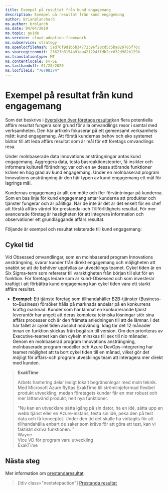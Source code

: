 ```yaml
---
title: Exempel på resultat från kund engagemang
description: Exempel på resultat från kund engagemang
author: BrianBlanchard
ms.author: brblanch
ms.date: 04/04/2019
ms.topic: guide
ms.service: cloud-adoption-framework
ms.subservice: strategy
ms.openlocfilehash: 5ad76f9d1b5b34772396f28cd5c5ba829785f76c
ms.sourcegitcommit: 2362fb3154a91aa421224ffdb2cc632d982b129b
ms.translationtype: MT
ms.contentlocale: sv-SE
ms.lasthandoff: 01/28/2020
ms.locfileid: "76798374"
---
```

# <a name="examples-of-customer-engagement-outcomes"></a>Exempel på resultat från kund engagemang

Som det beskrivs i [översikten över företags resultat](./index.md)kan flera potentiella affärs resultat fungera som grund för alla omvandlings resor i samtal med verksamheten. Den här artikeln fokuserar på ett gemensamt verksamhets mått: kund engagemang. Att förstå kundernas behov och eko systemet bidrar till att leda affärs resultat som är mål för ett företags omvandlings resa.

Under molnbaserade data Innovations ansträngningar antas kund engagemang. Aggregera data, testa basreaktionsteorier, få insikter och informera kulturell förändring; var och en av dessa störande funktioner kräver en hög grad av kund engagemang. Under en molnbaserad program Innovations ansträngning är den här typen av kund engagemang ett mål för lagrings mål.

Kundernas engagemang är allt om möte och fler förväntningar på kunderna. Som en bas linje för kund engagemang antar kunderna att produkter och tjänster fungerar och är pålitliga. När de inte är det är det enkelt för en chef att förstå affärs värdet för prestanda-och Tillförlitlighets resultat. För mer avancerade företag är hastigheten för att integrera information och observationer ett grundläggande affärs resultat.

Följande är exempel och resultat relaterade till kund engagemang:

## <a name="cycle-time"></a>Cykel tid

Vid Obsessed omvandlingar, som en molnbaserad program Innovations ansträngning, svarar kunder från direkt engagemang och möjligheten att snabbt se att de behöver uppfyllas av utvecklings teamet. Cykel tiden är en Six Sigma-term som refererar till varaktigheten från början till slut för en funktion. För företags ledare som är kund-Obsessed och som investerar kraftigt i att förbättra kund engagemang kan cykel tiden vara ett starkt affärs resultat.

- **Exempel:** Ett tjänste företag som tillhandahåller B2B-tjänster (Business-to-Business) försöker hålla på marknads andelar på en konkurrens kraftig marknad. Kunder som har lämnat en konkurrerande tjänst leverantör har angett att deras komplexa tekniska lösningar stör sina affärs processer och är den främsta anledningen till att de lämnar. I det här fallet är cykel tiden absolut nödvändig. Idag tar det 12 månader innan en funktion skickas från begäran till version. Om den prioriteras av Executive-teamet kan den cykeln minskas till sex till nio månader. Genom en molnbaserad program Innovations ansträngning, molnbaserade program modeller och Azure DevOps-integrering har teamet möjlighet att ta bort cykel tiden till en månad, vilket gör det möjligt för affärs-och program utvecklings team att interagera mer direkt med kunden.

> **ExakTime**
>
> Arbets hantering delar ledigt lokalt begränsningar med moln teknik. Med Microsoft Azure flyttas ExakTime till strömlinjeformad flexibel produkt utveckling, medan företagets kunder får en mer robust och mer lättanvänd produkt, helt nya funktioner.
>
> "Nu kan en utvecklare sätta igång på sin dator, ha en idé, sätta upp en webb tjänst eller en Azure-instans, testa sin idé, peka den på test data och få konceptet. Under den tid det skulle ha vidtagits för att tillhandahålla enbart de saker som krävs för att göra ett test, kan vi faktiskt skriva funktionen. "  
> Wayne  
> Vice VD för program varu utveckling  
> ExakTime

## <a name="next-steps"></a>Nästa steg

Mer information om [prestandaresultat](./performance-outcomes.md).

> [!div class="nextstepaction"]
> [Prestanda resultat](./performance-outcomes.md)
